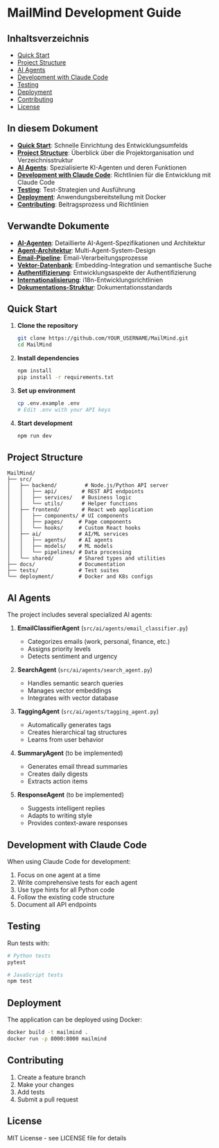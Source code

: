 # MailMind Development Guide

## Inhaltsverzeichnis

- [Quick Start](#quick-start)
- [Project Structure](#project-structure)
- [AI Agents](#ai-agents)
- [Development with Claude Code](#development-with-claude-code)
- [Testing](#testing)
- [Deployment](#deployment)
- [Contributing](#contributing)
- [License](#license)

## In diesem Dokument

- **[Quick Start](#quick-start)**: Schnelle Einrichtung des Entwicklungsumfelds
- **[Project Structure](#project-structure)**: Überblick über die Projektorganisation und Verzeichnisstruktur
- **[AI Agents](#ai-agents)**: Spezialisierte KI-Agenten und deren Funktionen
- **[Development with Claude Code](#development-with-claude-code)**: Richtlinien für die Entwicklung mit Claude Code
- **[Testing](#testing)**: Test-Strategien und Ausführung
- **[Deployment](#deployment)**: Anwendungsbereitstellung mit Docker
- **[Contributing](#contributing)**: Beitragsprozess und Richtlinien

## Verwandte Dokumente

- **[AI-Agenten](./ai-agents.md)**: Detaillierte AI-Agent-Spezifikationen und Architektur
- **[Agent-Architektur](./agent-architecture.md)**: Multi-Agent-System-Design
- **[Email-Pipeline](./email-pipeline.md)**: Email-Verarbeitungsprozesse
- **[Vektor-Datenbank](./vector-database.md)**: Embedding-Integration und semantische Suche
- **[Authentifizierung](./AUTHENTICATION.md)**: Entwicklungsaspekte der Authentifizierung
- **[Internationalisierung](./internationalization.md)**: i18n-Entwicklungsrichtlinien
- **[Dokumentations-Struktur](./DOCUMENTATION_STRUCTURE.md)**: Dokumentationsstandards

## Quick Start

1. **Clone the repository**
   ```bash
   git clone https://github.com/YOUR_USERNAME/MailMind.git
   cd MailMind
   ```

2. **Install dependencies**
   ```bash
   npm install
   pip install -r requirements.txt
   ```

3. **Set up environment**
   ```bash
   cp .env.example .env
   # Edit .env with your API keys
   ```

4. **Start development**
   ```bash
   npm run dev
   ```

## Project Structure

```
MailMind/
├── src/
│   ├── backend/         # Node.js/Python API server
│   │   ├── api/        # REST API endpoints
│   │   ├── services/   # Business logic
│   │   └── utils/      # Helper functions
│   ├── frontend/       # React web application
│   │   ├── components/ # UI components
│   │   ├── pages/     # Page components
│   │   └── hooks/     # Custom React hooks
│   ├── ai/            # AI/ML services
│   │   ├── agents/    # AI agents
│   │   ├── models/    # ML models
│   │   └── pipelines/ # Data processing
│   └── shared/        # Shared types and utilities
├── docs/              # Documentation
├── tests/             # Test suites
└── deployment/        # Docker and K8s configs
```

## AI Agents

The project includes several specialized AI agents:

1. **EmailClassifierAgent** (`src/ai/agents/email_classifier.py`)
   - Categorizes emails (work, personal, finance, etc.)
   - Assigns priority levels
   - Detects sentiment and urgency

2. **SearchAgent** (`src/ai/agents/search_agent.py`)
   - Handles semantic search queries
   - Manages vector embeddings
   - Integrates with vector database

3. **TaggingAgent** (`src/ai/agents/tagging_agent.py`)
   - Automatically generates tags
   - Creates hierarchical tag structures
   - Learns from user behavior

4. **SummaryAgent** (to be implemented)
   - Generates email thread summaries
   - Creates daily digests
   - Extracts action items

5. **ResponseAgent** (to be implemented)
   - Suggests intelligent replies
   - Adapts to writing style
   - Provides context-aware responses

## Development with Claude Code

When using Claude Code for development:

1. Focus on one agent at a time
2. Write comprehensive tests for each agent
3. Use type hints for all Python code
4. Follow the existing code structure
5. Document all API endpoints

## Testing

Run tests with:
```bash
# Python tests
pytest

# JavaScript tests
npm test
```

## Deployment

The application can be deployed using Docker:
```bash
docker build -t mailmind .
docker run -p 8000:8000 mailmind
```

## Contributing

1. Create a feature branch
2. Make your changes
3. Add tests
4. Submit a pull request

## License

MIT License - see LICENSE file for details
